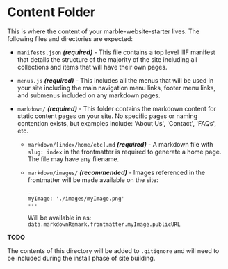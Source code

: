 # Content Folder

This is where the content of your marble-website-starter lives. The following files and directories are expected:

* `manifests.json` ***(required)*** - This file contains a top level IIIF manifest that details the structure of the majority of the site including all collections and items that will have their own pages.

* `menus.js` ***(required)*** - This includes all the menus that will be used in your site including the main navigation menu links, footer menu links, and submenus included on any markdown pages.


* `markdown/`  ***(required)*** - This folder contains the markdown content for static content pages on your site. No specific pages or naming contention exists, but examples include: 'About Us', 'Contact', 'FAQs', etc.

  * `markdown/[index/home/etc].md` ***(required)*** - A markdown file with `slug: index` in the frontmatter is required to generate a home page. The file may have any filename.

  * `markdown/images/`  ***(recommended)*** - Images referenced in the frontmatter will be made available on the site:

    ```
    ---
    myImage: './images/myImage.png'
    ---
    ```
    Will be available in as: `data.markdownRemark.frontmatter.myImage.publicURL`

**TODO**

The contents of this directory will be added to `.gitignore` and will need to be included during the install phase of site building.
